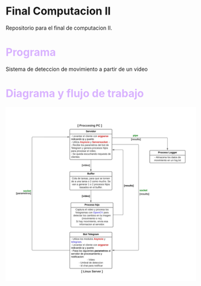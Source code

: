# Final Computacion II
Repositorio para el final de computacion II.

<h1 style="color:#d9b3ff;">Programa</h1>
Sistema de deteccion de movimiento a partir de un video

<h1 style="color:#d9b3ff;">Diagrama y flujo de trabajo</h1>
<img src="Diagram.jpeg" alt="Diagrama">